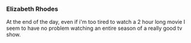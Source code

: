 ### Elizabeth Rhodes

At the end of the day, even if i'm too tired to watch a 2 hour long movie
I seem to have no problem watching an entire season of a really good tv show.